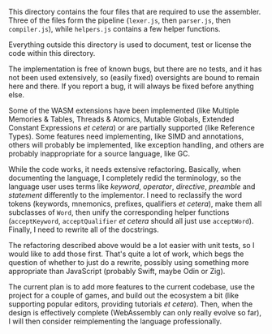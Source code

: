 This directory contains the four files that are required to use the assembler.
Three of the files form the pipeline (`lexer.js`, then `parser.js`, then
`compiler.js`), while `helpers.js` contains a few helper functions.

Everything outside this directory is used to document, test or license the code
within this directory.

The implementation is free of known bugs, but there are no tests, and it has not
been used extensively, so (easily fixed) oversights are bound to remain here and
there. If you report a bug, it will always be fixed before anything else.

Some of the WASM extensions have been implemented (like Multiple Memories & Tables,
Threads & Atomics, Mutable Globals, Extended Constant Expressions *et cetera*) or
are partially supported (like Reference Types). Some features need implementing,
like SIMD and annotations, others will probably be implemented, like exception
handling, and others are probably inappropriate for a source language, like
GC.

While the code works, it needs extensive refactoring. Basically, when documenting
the language, I completely redid the terminology, so the language user uses terms
like *keyword*, *operator*, *directive*, *preamble* and *statement* differently
to the implementor. I need to reclassify the word tokens (keywords, mnemonics,
prefixes, qualifiers *et cetera*), make them all subclasses of `Word`, then
unify the corresponding helper functions (`acceptKeyword`, `acceptQualifier`
*et cetera* should all just use `acceptWord`). Finally, I need to rewrite
all of the docstrings.

The refactoring described above would be a lot easier with unit tests, so I would
like to add those first. That's quite a lot of work, which begs the question of
whether to just do a rewrite, possibly using something more appropriate than
JavaScript (probably Swift, maybe Odin or Zig).

The current plan is to add more features to the current codebase, use the project
for a couple of games, and build out the ecosystem a bit (like supporting popular
editors, providing tutorials *et cetera*). Then, when the design is effectively
complete (WebAssembly can only really evolve so far), I will then consider
reimplementing the language professionally.
